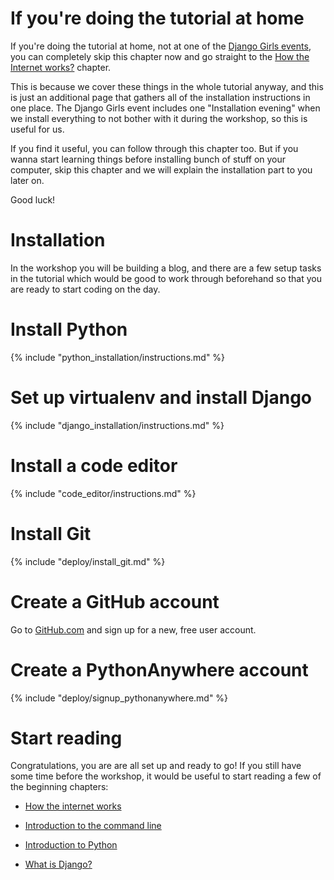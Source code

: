 # If you're doing the tutorial at home

If you're doing the tutorial at home, not at one of the [Django Girls events](http://djangogirls.org/events/), you can completely skip this chapter now and go straight to the [How the Internet works?](../how_the_internet_works/README.md) chapter. 

This is because we cover these things in the whole tutorial anyway, and this is just an additional page that gathers all of the installation instructions in one place. The Django Girls event includes one "Installation evening" when we install everything to not bother with it during the workshop, so this is useful for us. 

If you find it useful, you can follow through this chapter too. But if you wanna start learning things before installing bunch of stuff on your computer, skip this chapter and we will explain the installation part to you later on.

Good luck!

# Installation
In the workshop you will be building a blog, and there are a few setup tasks in the tutorial which would be good to work through beforehand so that you are ready to start coding on the day.

# Install Python
{% include "python_installation/instructions.md" %}

# Set up virtualenv and install Django
{% include "django_installation/instructions.md" %}

# Install a code editor
{% include "code_editor/instructions.md" %}

# Install Git
{% include "deploy/install_git.md" %}

# Create a GitHub account
Go to [GitHub.com](http://www.github.com) and sign up for a new, free user account.

# Create a PythonAnywhere account
{% include "deploy/signup_pythonanywhere.md" %}


# Start reading

Congratulations, you are are all set up and ready to go! If you still have some time before the workshop, it would be useful to start reading a few of the beginning chapters:

* [How the internet works](../how_the_internet_works/README.md)

* [Introduction to the command line](../intro_to_command_line/README.md)

* [Introduction to Python](../intro_to_command_line/README.md)

* [What is Django?](../django/README.md)
